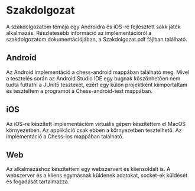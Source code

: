 # Szakdolgozat
 
A szakdolgozatom témája egy Androidra és iOS-re fejlesztett sakk játék alkalmazás. Részletesebb információ az implementációról a szakdolgozatom dokumentációjában, a Szakdolgozat.pdf fájlban található.

## Android

Az Android implementáció a chess-android mappában található meg. Mivel a tesztelés során az Android Studio IDE egy bugnak köszönhetően nem tudta futtatni a JUnit5 teszteket, ezért egy külön projektként kiimportáltam és teszteltem a programot a Chess-android-test mappában.

## iOS

Az iOS-re készített implementációm virtuális gépen készítettem el MacOS környezetben. Az applikáció csak ebben a környezetben tesztelhető. Az implementáció a Chess-ios mappában található.

## Web

Az alkalmazáshoz készítettem egy webszervert és kliensoldalt is. A webszerver és a kliens egymásnak küldenek adatokat, socket-ek küldését és fogadását tartalmazza.